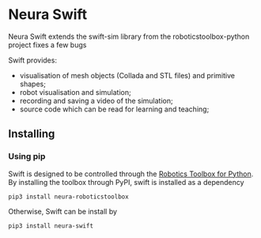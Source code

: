 # Neura Swift

Neura Swift extends the swift-sim library from the roboticstoolbox-python project fixes a few bugs

Swift provides:

  * visualisation of mesh objects (Collada and STL files) and primitive shapes;
  * robot visualisation and simulation;
  * recording and saving a video of the simulation;
  * source code which can be read for learning and teaching;

## Installing
### Using pip

Swift is designed to be controlled through the [Robotics Toolbox for Python](https://github.com/petercorke/robotics-toolbox-python). By installing the toolbox through PyPI, swift is installed as a dependency

```shell script
pip3 install neura-roboticstoolbox
```

Otherwise, Swift can be install by

```shell script
pip3 install neura-swift
```



